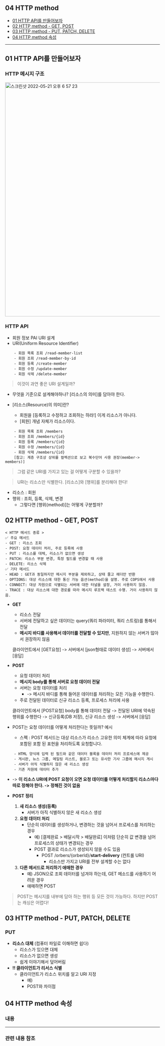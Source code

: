 ## 04 HTTP method ##
- [01 HTTP API를 만들어보자](#1)
- [02 HTTP method - GET, POST](#2)
- [03 HTTP method - PUT, PATCH, DELETE](#3)
- [04 HTTP method 속성](#4)

---

<a name="1"></a>
## 01 HTTP API를 만들어보자 ##
### HTTP 메시지 구조 ###
<img width="763" alt="스크린샷 2022-05-21 오후 6 57 23" src="https://user-images.githubusercontent.com/96563289/169646377-2ea2f850-a78b-470d-b12f-08c400eb07c5.png">

### HTTP API ###
- 회원 정보 PAI URI 설계
- URI(Uniform Resource Identifier)

```
    - 회원 목록 조회 /read-member-list
    - 회원 조회 /read-member-by-id
    - 회원 등록 /create-member
    - 회원 수정 /update-member
    - 회원 삭제 /delete-member
```

> 이것이 과연 좋은 URI 설계일까?

- 무엇을 기준으로 설계해야하나? [리소스의 의미]를 담아야 한다.

- [리소스(Resource)의 의미]란?
    - 회원을 [등록하고 수정하고 조회하는 하라!] 이게 리소스가 아니다.
    - [회원] 개념 자체가 리소스이다.

```
    - 회원 목록 조회 /members
    - 회원 조회 /members/{id}
    - 회원 등록 /members/{id}
    - 회원 수정 /members/{id}
    - 회원 삭제 /members/{id}
    [참고: 계층 구조상 상위를 컬렉션으로 보고 복수단어 사용 권장(member-> members)]
```

> 그럼 같은 URI를 가지고 있는 걸 어떻게 구분할 수 있을까?

> URI는 리소스만 식별한다. [리소스]와 [행위]를 분리해야 한다!

- 리소스 : 회원
- 행위 : 조희, 등록, 삭제, 변경
    - 그렇다면 [행위(method)]는 어떻게 구분할까?


<a name="2"></a>
## 02 HTTP method - GET, POST ##

    < HTTP 메서드 종류 >
    ✅ 주요 메서드
    - GET : 리소스 조회
    - POST: 요청 데이터 처리, 주로 등록에 사용
    - PUT : 리소스를 대체, 리소스가 없으면 생성
    - PATCH: 리소스 부분 변경, 특정 필드를 변경할 때 사용
    - DELETE: 리소스 삭제
    ✅ 기타 메서드
    - HEAD : GET과 동일하지만 메시지 부분을 제외하고, 상태 줄고 헤더만 반환
    - OPTIONS: 대상 리소스에 대한 통신 가능 옵션(method)을 설명. 주로 COPS에서 사용
    - CONNECT: 대상 자원으로 식별되는 서버에 대한 터널을 설정, 거이 사용하지 않음.
    - TRACE : 대상 리소스에 대한 경로를 따라 메시지 루프백 테스트 수행. 거이 사용하지 않음.

- **GET**
    - 리소스 전달
    - 서버에 전달하고 싶은 데이터는 query(쿼리 파라미터, 쿼리 스트링)를 통해서 전달
    - **메시지 바디를 사용해서 데이터를 전달할 수 있지만**, 지원하지 않는 서버가 많아서 권장하지 않음
    
    클라이언트에서 [GET요청] -> 서버에서 [json형태로 데이터 생성] -> 서버에서 [응답]

- **POST**
    - 요청 데이터 처리
    - **메시지 body를 통해 서버로 요청 데이터 전달**
    - 서버는 요청 데이터를 처리
        - -> 메시지 바디를 통해 들어온 데이터를 처리하는 모든 기능을 수행한다.
    - 주로 전달된 데이터로 신규 리소스 등록, 프로세스 처리에 사용
    
    클라이언트에서 [POST요청] body를 통해 데이터 전달 -> 전달된 URI에 약속된 행위를 수행한다 -> 신규등록(DB 저장), 신규 리소스 생성 -> 서버에서 [응답]

- POST는 요청 데이터를 어떻게 처리한다는 뜻일까? 예시
    - 스펙 : POST 메서드는 대상 리소스가 리소스 고유한 의미 체계에 따라 요청에 포함된 포함 된 표현을 처리하도록 요청합니다.

```
    - HTML 양식에 입력 된 필드와 같은 데이터 블록을 데이터 처리 프로세스에 제공
    - 게시판, 뉴스 그룹, 메일링 리스트, 블로그 또는 유사한 기사 그룹에 메시지 게시
    - 서버가 아직 식별하지 않은 새 리소스 생성
    - 기존 자원에 데이터 추가
```

- -> **이 리소스 URI에 POST 요청이 오면 요청 데이터를 어떻게 처리할지 리소스마다 따로 정해야 한다. -> 정해진 것이 없음**

- **POST 정리**
    1) **새 리소스 생성(등록)**
        - 서버가 아직 식별하지 않은 새 리소스 생성
    2) **요청 데이터 처리**
        - 단순히 데이터를 생성하거나, 변경하는 것을 넘어서 프로세스를 처리하는 경우
            - 예) [결제완료 > 배달시작 > 배달완료] 이처럼 단순히 값 변경을 넘어 프로세스의 상태가 변경되는 경우
            - POST 결과로 리소스가 생성되지 않을 수도 있음
                -   POST /orbers/{orberld}/**start-delivery** (컨트롤 URI)
                    - 리소스만 가지고 URI를 전부 설계할 수는 없다
    3) **다른 메서드로 처리하기 애매한 경우**
        - 예) JSON으로 조회 데이터를 넘겨야 하는데, GET 메소드를 사용하기 어려운 경우
        - 애매하면 POST

> POST는 메시지를 내부에 담아 하는 행위 등 모든 것이 가능하다. 하지만 POST는 캐싱은 어렵다!


<a name="3"></a>
## 03 HTTP method - PUT, PATCH, DELETE ##
### PUT ###

- **리소스 대체** (컴퓨터 파일로 이해하면 쉽다)
    - 리소스가 있으면 대체
    - 리소스가 없으면 생성
    - 쉽게 이야기해서 덮어버림
- **‼️ 클라이언트가 리서스 식별**
    - 클라이언트가 리소스 위치를 알고 URI 지정
        - 예) 
        - POST와 차이점


<a name="4"></a>
## 04 HTTP method 속성 ##
### 내용 ###



---
### 관련 내용 참조 ###

